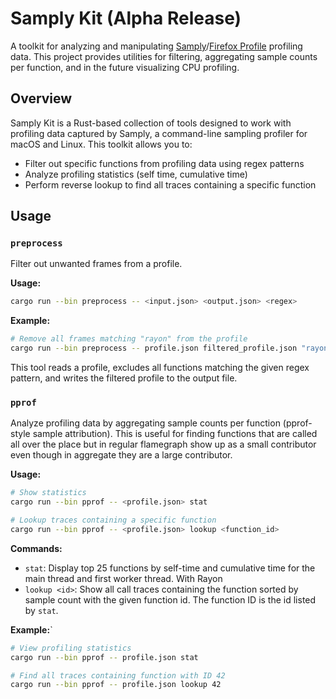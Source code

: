 # Samply Kit (**Alpha Release**)

A toolkit for analyzing and manipulating [Samply](https://github.com/mstange/samply)/[Firefox Profile](https://profiler.firefox.com/) profiling data. This project provides utilities for filtering, aggregating sample counts per function, and in the future visualizing CPU profiling.

## Overview

Samply Kit is a Rust-based collection of tools designed to work with profiling data captured by Samply, a command-line sampling profiler for macOS and Linux. This toolkit allows you to:

- Filter out specific functions from profiling data using regex patterns
- Analyze profiling statistics (self time, cumulative time)
- Perform reverse lookup to find all traces containing a specific function

## Usage

### `preprocess`
Filter out unwanted frames from a profile.

**Usage:**
```bash
cargo run --bin preprocess -- <input.json> <output.json> <regex>
```

**Example:**
```bash
# Remove all frames matching "rayon" from the profile
cargo run --bin preprocess -- profile.json filtered_profile.json "rayon"
```

This tool reads a profile, excludes all functions matching the given regex pattern, and writes the filtered profile to the output file.

### `pprof`
Analyze profiling data by aggregating sample counts per function (pprof-style sample attribution). This is useful for finding functions that are called all over the place but in regular flamegraph show up as a small contributor even though in aggregate they are a large contributor.

**Usage:**
```bash
# Show statistics
cargo run --bin pprof -- <profile.json> stat

# Lookup traces containing a specific function
cargo run --bin pprof -- <profile.json> lookup <function_id>
```

**Commands:**

- `stat`: Display top 25 functions by self-time and cumulative time for the main thread and first worker thread. With Rayon
- `lookup <id>`: Show all call traces containing the function sorted by sample count with the given function id. The function ID is the id listed by `stat`.

**Example:**`
```bash
# View profiling statistics
cargo run --bin pprof -- profile.json stat

# Find all traces containing function with ID 42
cargo run --bin pprof -- profile.json lookup 42
```
